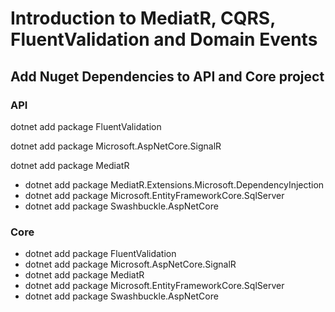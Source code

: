 # Introduction to MediatR, CQRS, FluentValidation and Domain Events

## Add Nuget Dependencies to API and Core project

### API
dotnet add package FluentValidation

dotnet add package Microsoft.AspNetCore.SignalR

dotnet add package MediatR

- dotnet add package MediatR.Extensions.Microsoft.DependencyInjection
- dotnet add package Microsoft.EntityFrameworkCore.SqlServer
- dotnet add package Swashbuckle.AspNetCore


### Core
- dotnet add package FluentValidation
- dotnet add package Microsoft.AspNetCore.SignalR 
- dotnet add package MediatR 
- dotnet add package Microsoft.EntityFrameworkCore.SqlServer 
- dotnet add package Swashbuckle.AspNetCore
